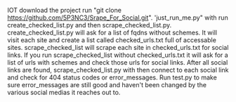 IOT download the project run "git clone https://github.com/5P3NC3/Srape_For_Social.git".
'just_run_me.py" with run create_checked_list.py and then scrape_checked_list.py. 
create_checked_list.py will ask for a list of fqdns without schemes. It will visit each site and create a list called checked_urls.txt full of accessable sites.
scrape_checked_list will scrape each site in checked_urls.txt for social links.
If you run scrape_checked_list without checked_urls.txt it will ask for a list of urls with schemes and check those urls for social links.
After all social links are found, scrape_checked_list.py with then connect to each social link and check for 404 status codes or error_messages.
Run test.py to make sure error_messages are still good and haven't been changed by the various social medias it reaches out to. 
